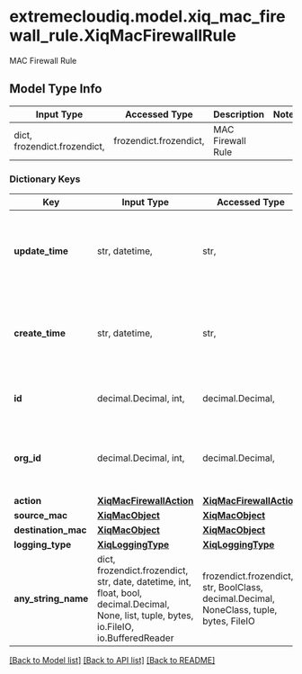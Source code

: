 # extremecloudiq.model.xiq_mac_firewall_rule.XiqMacFirewallRule

MAC Firewall Rule

## Model Type Info
Input Type | Accessed Type | Description | Notes
------------ | ------------- | ------------- | -------------
dict, frozendict.frozendict,  | frozendict.frozendict,  | MAC Firewall Rule | 

### Dictionary Keys
Key | Input Type | Accessed Type | Description | Notes
------------ | ------------- | ------------- | ------------- | -------------
**update_time** | str, datetime,  | str,  | The last update time | value must conform to RFC-3339 date-time
**create_time** | str, datetime,  | str,  | The create time | value must conform to RFC-3339 date-time
**id** | decimal.Decimal, int,  | decimal.Decimal,  | The unique identifier | value must be a 64 bit integer
**org_id** | decimal.Decimal, int,  | decimal.Decimal,  | The organization identifier, valid when enabling HIQ feature | [optional] value must be a 64 bit integer
**action** | [**XiqMacFirewallAction**](XiqMacFirewallAction.md) | [**XiqMacFirewallAction**](XiqMacFirewallAction.md) |  | [optional] 
**source_mac** | [**XiqMacObject**](XiqMacObject.md) | [**XiqMacObject**](XiqMacObject.md) |  | [optional] 
**destination_mac** | [**XiqMacObject**](XiqMacObject.md) | [**XiqMacObject**](XiqMacObject.md) |  | [optional] 
**logging_type** | [**XiqLoggingType**](XiqLoggingType.md) | [**XiqLoggingType**](XiqLoggingType.md) |  | [optional] 
**any_string_name** | dict, frozendict.frozendict, str, date, datetime, int, float, bool, decimal.Decimal, None, list, tuple, bytes, io.FileIO, io.BufferedReader | frozendict.frozendict, str, BoolClass, decimal.Decimal, NoneClass, tuple, bytes, FileIO | any string name can be used but the value must be the correct type | [optional]

[[Back to Model list]](../../README.md#documentation-for-models) [[Back to API list]](../../README.md#documentation-for-api-endpoints) [[Back to README]](../../README.md)

